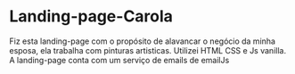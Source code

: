 # Landing-page-Carola

Fiz esta landing-page com o propósito de alavancar o negócio da minha esposa, ela trabalha com pinturas artisticas.
Utilizei HTML CSS e Js vanilla.
A landing-page conta com um serviço de emails de emailJs
